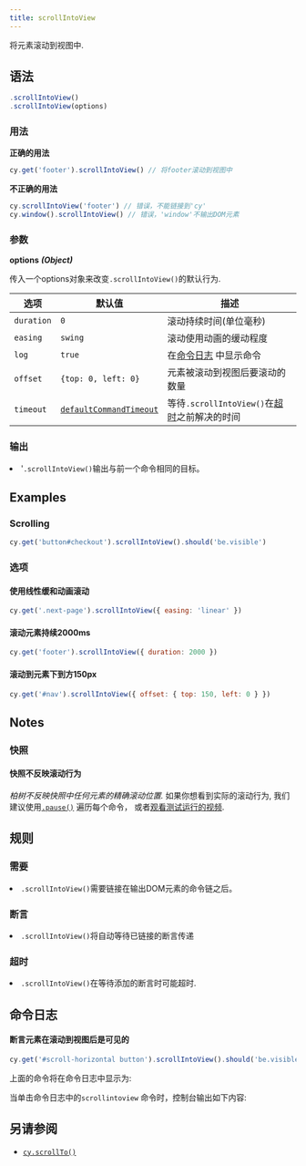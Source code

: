 ```yaml
---
title: scrollIntoView
---
```


将元素滚动到视图中.

## 语法

```javascript
.scrollIntoView()
.scrollIntoView(options)
```

### 用法

**<Icon name="check-circle" color="green"></Icon> 正确的用法**

```javascript
cy.get('footer').scrollIntoView() // 将footer滚动到视图中
```

**<Icon name="exclamation-triangle" color="red"></Icon> 不正确的用法**

```javascript
cy.scrollIntoView('footer') // 错误，不能链接到'cy'
cy.window().scrollIntoView() // 错误，'window'不输出DOM元素
```

### 参数

**<Icon name="angle-right"></Icon> options** **_(Object)_**

传入一个options对象来改变`.scrollIntoView()`的默认行为.

| 选项        | 默认值                                                               | 描述                                                                              |
| ---------- | -------------------------------------------------------------------- | ---------------------------------------------------------------------------------------- |
| `duration` | `0`                                                                  | 滚动持续时间(单位毫秒)                                                       |
| `easing`   | `swing`                                                              | 滚动使用动画的缓动程度                                                    |
| `log`      | `true`                                                               | 在[命令日志](/guides/core-concepts/test-runner#Command-Log) 中显示命令 |
| `offset`   | `{top: 0, left: 0}`                                                  | 元素被滚动到视图后要滚动的数量                           |
| `timeout`  | [`defaultCommandTimeout`](/guides/references/configuration#Timeouts) | 等待`.scrollIntoView()`在[超时](#Timeouts)之前解决的时间           |

### 输出 [<Icon name="question-circle"/>](/guides/core-concepts/introduction-to-cypress#Subject-Management)

<List><li>'`.scrollIntoView()`输出与前一个命令相同的目标。</li></List>

## Examples

### Scrolling

```javascript
cy.get('button#checkout').scrollIntoView().should('be.visible')
```

### 选项

#### 使用线性缓和动画滚动

```javascript
cy.get('.next-page').scrollIntoView({ easing: 'linear' })
```

#### 滚动元素持续2000ms

```javascript
cy.get('footer').scrollIntoView({ duration: 2000 })
```

#### 滚动到元素下到方150px

```js
cy.get('#nav').scrollIntoView({ offset: { top: 150, left: 0 } })
```

## Notes

### 快照

#### 快照不反映滚动行为

_柏树不反映快照中任何元素的精确滚动位置._ 如果你想看到实际的滚动行为, 我们建议使用[`.pause()`](/api/commands/pause) 遍历每个命令， 或者[观看测试运行的视频](/guides/guides/screenshots-and-videos#Videos).

## 规则

### 需要 [<Icon name="question-circle"/>](/guides/core-concepts/introduction-to-cypress#Chains-of-Commands)

<List><li>`.scrollIntoView()`需要链接在输出DOM元素的命令链之后。</li></List>

### 断言 [<Icon name="question-circle"/>](/guides/core-concepts/introduction-to-cypress#Assertions)

<List><li>`.scrollIntoView()`将自动等待已链接的断言传递</li></List>

### 超时 [<Icon name="question-circle"/>](/guides/core-concepts/introduction-to-cypress#Timeouts)

<List><li>`.scrollIntoView()`在等待添加的断言时可能超时.</li></List>

## 命令日志

#### 断言元素在滚动到视图后是可见的

```javascript
cy.get('#scroll-horizontal button').scrollIntoView().should('be.visible')
```

上面的命令将在命令日志中显示为:

<DocsImage src="/img/api/scrollintoview/command-log-for-scrollintoview.png" alt="command log scrollintoview" ></DocsImage>

当单击命令日志中的`scrollintoview` 命令时，控制台输出如下内容:

<DocsImage src="/img/api/scrollintoview/console-log-for-scrollintoview.png" alt="console.log scrollintoview" ></DocsImage>

## 另请参阅

- [`cy.scrollTo()`](/api/commands/scrollto)
